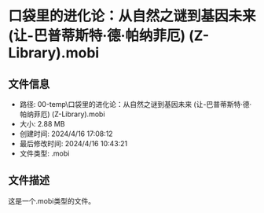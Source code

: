 ﻿# 口袋里的进化论：从自然之谜到基因未来 (让-巴普蒂斯特·德·帕纳菲厄) (Z-Library).mobi

## 文件信息
- 路径: 00-temp\口袋里的进化论：从自然之谜到基因未来 (让-巴普蒂斯特·德·帕纳菲厄) (Z-Library).mobi
- 大小: 2.88 MB
- 创建时间: 2024/4/16 17:08:12
- 最后修改时间: 2024/4/16 10:43:21
- 文件类型: .mobi

## 文件描述
这是一个.mobi类型的文件。

